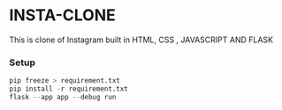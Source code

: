 # INSTA-CLONE
This is clone of Instagram built in HTML, CSS , JAVASCRIPT AND FLASK

### Setup
```python
pip freeze > requirement.txt
pip install -r requirement.txt
flask --app app --debug run
```

